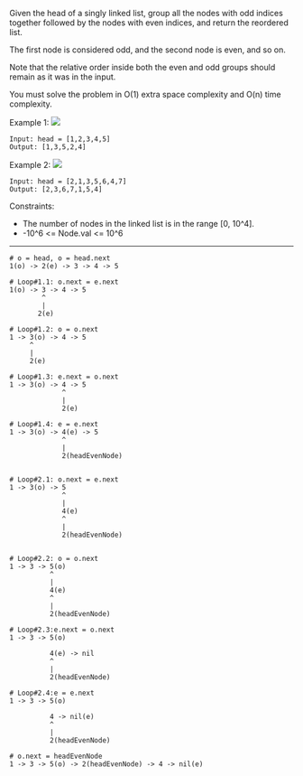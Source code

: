 Given the head of a singly linked list, group all the nodes with odd indices together followed by the nodes with even indices, and return the reordered list.

The first node is considered odd, and the second node is even, and so on.

Note that the relative order inside both the even and odd groups should remain as it was in the input.

You must solve the problem in O(1) extra space complexity and O(n) time complexity.



Example 1:
![](https://assets.leetcode.com/uploads/2021/03/10/oddeven-linked-list.jpg)
```
Input: head = [1,2,3,4,5]
Output: [1,3,5,2,4]
```
Example 2:
![](https://assets.leetcode.com/uploads/2021/03/10/oddeven2-linked-list.jpg)
```
Input: head = [2,1,3,5,6,4,7]
Output: [2,3,6,7,1,5,4]
```

Constraints:

- The number of nodes in the linked list is in the range [0, 10^4].
- -10^6 <= Node.val <= 10^6



--- 
```
# o = head, o = head.next
1(o) -> 2(e) -> 3 -> 4 -> 5 

# Loop#1.1: o.next = e.next
1(o) -> 3 -> 4 -> 5
        ^    
        |
       2(e)
    
# Loop#1.2: o = o.next
1 -> 3(o) -> 4 -> 5
     ^    
     |
     2(e) 

# Loop#1.3: e.next = o.next
1 -> 3(o) -> 4 -> 5
             ^    
             |
             2(e)

# Loop#1.4: e = e.next
1 -> 3(o) -> 4(e) -> 5
             ^    
             |
             2(headEvenNode)


# Loop#2.1: o.next = e.next
1 -> 3(o) -> 5
             ^
             |
             4(e)
             ^    
             |
             2(headEvenNode)


# Loop#2.2: o = o.next
1 -> 3 -> 5(o)
          ^
          |
          4(e)
          ^    
          |
          2(headEvenNode)

# Loop#2.3:e.next = o.next
1 -> 3 -> 5(o)
          
          4(e) -> nil
          ^    
          |
          2(headEvenNode)

# Loop#2.4:e = e.next
1 -> 3 -> 5(o)
          
          4 -> nil(e)
          ^    
          |
          2(headEvenNode)

# o.next = headEvenNode
1 -> 3 -> 5(o) -> 2(headEvenNode) -> 4 -> nil(e)
          
   
```